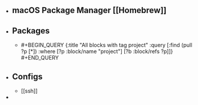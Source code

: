 - ## macOS Package Manager [[Homebrew]]
- ## Packages
	- #+BEGIN_QUERY
	  {:title "All blocks with tag project"
	   :query [:find (pull ?p [*])
	           :where
	           [?p :block/name "project"]
	           [?b :block/refs ?p]]}
	  #+END_QUERY
- ## Configs
	- [[ssh]]
-